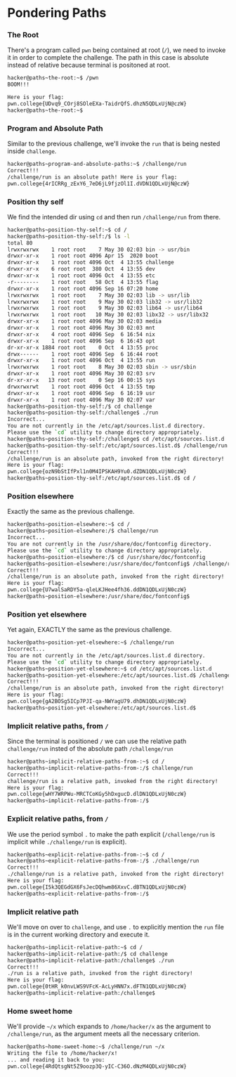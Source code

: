 # Pondering Paths

### The Root
There's a program called `pwn` being contained at root (`/`), we need to invoke it in order to complete the challenge. The path in this case is absolute instead of relative because terminal is positoned at root.
```bash
hacker@paths~the-root:~$ /pwn
BOOM!!!

Here is your flag:
pwn.college{UDvq9_COrj8SOleEXa-TaidrQfS.dhzN5QDLxUjN@czW}
hacker@paths~the-root:~$ 
```

### Program and Absolute Path
Similar to the previous challenge, we'll invoke the `run` that is being nested inside `challenge`.
```bash
hacker@paths~program-and-absolute-paths:~$ /challenge/run
Correct!!!
/challenge/run is an absolute path! Here is your flag:
pwn.college{4rICRRg_zExY6_7eD6jL9fjzOl1I.dVDN1QDLxUjN@czW}
```

### Position thy self
We find the intended dir using `cd` and then run `/challenge/run` from there.
```bash
hacker@paths~position-thy-self:~$ cd /
hacker@paths~position-thy-self:/$ ls -l
total 80
lrwxrwxrwx    1 root root    7 May 30 02:03 bin -> usr/bin
drwxr-xr-x    1 root root 4096 Apr 15  2020 boot
drwxr-xr-x    1 root root 4096 Oct  4 13:55 challenge
drwxr-xr-x    6 root root  380 Oct  4 13:55 dev
drwxr-xr-x    1 root root 4096 Oct  4 13:55 etc
-r--------    1 root root   58 Oct  4 13:55 flag
drwxr-xr-x    1 root root 4096 Sep 16 07:20 home
lrwxrwxrwx    1 root root    7 May 30 02:03 lib -> usr/lib
lrwxrwxrwx    1 root root    9 May 30 02:03 lib32 -> usr/lib32
lrwxrwxrwx    1 root root    9 May 30 02:03 lib64 -> usr/lib64
lrwxrwxrwx    1 root root   10 May 30 02:03 libx32 -> usr/libx32
drwxr-xr-x    1 root root 4096 May 30 02:03 media
drwxr-xr-x    1 root root 4096 May 30 02:03 mnt
drwxr-xr-x    4 root root 4096 Sep  6 16:54 nix
drwxr-xr-x    1 root root 4096 Sep  6 16:43 opt
dr-xr-xr-x 1884 root root    0 Oct  4 13:55 proc
drwx------    1 root root 4096 Sep  6 16:44 root
drwxr-xr-x    1 root root 4096 Oct  4 13:55 run
lrwxrwxrwx    1 root root    8 May 30 02:03 sbin -> usr/sbin
drwxr-xr-x    1 root root 4096 May 30 02:03 srv
dr-xr-xr-x   13 root root    0 Sep 16 00:15 sys
drwxrwxrwt    1 root root 4096 Oct  4 13:55 tmp
drwxr-xr-x    1 root root 4096 Sep  6 16:19 usr
drwxr-xr-x    1 root root 4096 May 30 02:07 var
hacker@paths~position-thy-self:/$ cd challenge
hacker@paths~position-thy-self:/challenge$ ./run
Incorrect...
You are not currently in the /etc/apt/sources.list.d directory.
Please use the `cd` utility to change directory appropriately.
hacker@paths~position-thy-self:/challenge$ cd /etc/apt/sources.list.d
hacker@paths~position-thy-self:/etc/apt/sources.list.d$ /challenge/run
Correct!!!
/challenge/run is an absolute path, invoked from the right directory!
Here is your flag:
pwn.college{ozN9bStIfPxl1n0M4IPSKAH9Yu0.dZDN1QDLxUjN0czW}
hacker@paths~position-thy-self:/etc/apt/sources.list.d$ cd /
```

### Position elsewhere
Exactly the same as the previous challenge.
```bash
hacker@paths~position-elsewhere:~$ cd /
hacker@paths~position-elsewhere:/$ challenge/run
Incorrect...
You are not currently in the /usr/share/doc/fontconfig directory.
Please use the `cd` utility to change directory appropriately.
hacker@paths~position-elsewhere:/$ cd /usr/share/doc/fontconfig
hacker@paths~position-elsewhere:/usr/share/doc/fontconfig$ /challenge/run
Correct!!!
/challenge/run is an absolute path, invoked from the right directory!
Here is your flag:
pwn.college{U7walSaRDY5a-qleLKJHee4fh36.ddDN1QDLxUjN0czW}
hacker@paths~position-elsewhere:/usr/share/doc/fontconfig$
```

### Position yet elsewhere
Yet again, EXACTLY the same as the previous challenge.
```bash
hacker@paths~position-yet-elsewhere:~$ /challenge/run
Incorrect...
You are not currently in the /etc/apt/sources.list.d directory.
Please use the `cd` utility to change directory appropriately.
hacker@paths~position-yet-elsewhere:~$ cd /etc/apt/sources.list.d
hacker@paths~position-yet-elsewhere:/etc/apt/sources.list.d$ /challenge/run
Correct!!!
/challenge/run is an absolute path, invoked from the right directory!
Here is your flag:
pwn.college{gA2BOSg5ICp7PJI-qa-NWYagU79.dhDN1QDLxUjN0czW}
hacker@paths~position-yet-elsewhere:/etc/apt/sources.list.d$ 
```

### Implicit relative paths, from `/`
Since the terminal is positioned `/` we can use the relative path `challenge/run` insted of the absolute path `/challenge/run`
```bash
hacker@paths~implicit-relative-paths-from-:~$ cd /
hacker@paths~implicit-relative-paths-from-:/$ challenge/run
Correct!!!
challenge/run is a relative path, invoked from the right directory!
Here is your flag:
pwn.college{wHY7WRPWu-MRCTCoKGy5hDxgucD.dlDN1QDLxUjN0czW}
hacker@paths~implicit-relative-paths-from-:/$ 
```

### Explicit relative paths, from `/`
We use the period symbol `.` to make the path explicit (`/challenge/run` is implicit while `./challenge/run` is explicit).
```bash
hacker@paths~explicit-relative-paths-from-:~$ cd /
hacker@paths~explicit-relative-paths-from-:/$ ./challenge/run
Correct!!!
./challenge/run is a relative path, invoked from the right directory!
Here is your flag:
pwn.college{I5k3QEGdGX6FsJecDQhwm86XxvC.dBTN1QDLxUjN0czW}
hacker@paths~explicit-relative-paths-from-:/$ 
```

### Implicit relative path
We'll move on over to `challenge`, and use `.` to explicitly mention the `run` file is in the current working directory and execute it.
```bash
hacker@paths~implicit-relative-path:~$ cd /
hacker@paths~implicit-relative-path:/$ cd challenge
hacker@paths~implicit-relative-path:/challenge$ ./run
Correct!!!
./run is a relative path, invoked from the right directory!
Here is your flag:
pwn.college{0tHR_k0nvLWS9VFcK-AcLyHNN7x.dFTN1QDLxUjN0czW}
hacker@paths~implicit-relative-path:/challenge$ 
```

### Home sweet home
We'll provide `~/x` which expands to `/home/hacker/x` as the argument to `/challenge/run`, as the argument meets all the necessary criterion.
```bash
hacker@paths~home-sweet-home:~$ /challenge/run ~/x
Writing the file to /home/hacker/x!
... and reading it back to you:
pwn.college{4RdQtsgNt5Z9oozp3Q-yIC-C36O.dNzM4QDLxUjN0czW}
```
